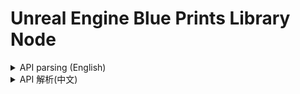 # Unreal Engine Blue Prints Library Node

<details>
<summary>API parsing (English)</summary>
<pre><code>

static void CopyMessageToClipboard(FString text)
Function:
Overwrite the clipboard contents
Input:
FString text: Copies the content

static FString PasteMessageFromClipboard()
Function:
Gets the clipboard contents
Output:
FString ver: The output

static bool IsValidFilePath(const FString& FilePath)
Function:
Determines if the path is valid
Input:
FString& FilePath: The file path
Output:
bool ver: Whether the path is valid

static TArray<FString> GetFilesInDirectory(const FString& DirectoryPath)
Function:
To get a file with a specified path, you can only get a folder
Input:
FString& DirectoryPath: Folder path
Output:
TArray<FString> ver: path to the folder file

static TArray<FString> GetMP3FilePaths(const FString& Directory)
Function:
Only mp3 files can be retrieved from the specified path
Input:
FString& Directory: Folder path
Output:
TArray<FString> ver: path to the folder file

static FString GetFileNameFromPath(const FString& FilePath)
Function:
Extract the filename from the file path
Input:
FString& FilePath: The file path
Output:
FString ver: Filename

static bool DeleteFileAtPath(const FString& FilePath)
Function:
Deleting files
Input:
FString& FilePath: The file path
Output:
bool ver: Whether the operation was successful

static float SetSUVM()
Function:
UE can play in the background
Output:
float ver: Output 1.0f for background playback,0.0f for non-background playback

static bool SaveConstraintArray(FString SaveDirectory, FString Filename, TArray<FString> SaveText,  bool AllowOverWriting);
Function:
The exported array data is saved locally
Input:
FString SaveDirectory: Save to the destination path
FString Filename: This specifies the name of the exported csv file
TArray<FString> SaveText: Stores content separated by "," as columns and array index as rows
bool AllowOverWriting: Whether to override
Output:
bool ver: Whether the export was successful

static TArray<FString> LoadConstraintArray(FString FilePath);
Function:
Import the array data into the blueprint
Input:
FString FilePath: The path to read the csv
Output:
TArray<FString> ver: This returns the contents of the csv

static bool DeleteFile(FString FilePath);
Function:
Delete specified file
Input:
FString FilePath: The path to delete the target file
Output:
bool ver: Whether the deletion was successful

static TArray<ULineBatchComponent*> DrawRayLine(FVector StartPos, FVector EndPos, float fLifeTime, FLinearColor color);
Function:
Draw a line
Input:
FVector StartPos: The 3D starting point of the line
FVector EndPos: The 3D end of the line
float fLifeTime: The lifetime of the drawn line (about 0.02s recommended)
FLinearColor color: The color of the drawing line
Output:
TArray<ULineBatchComponent*> ver: The object on which the line is drawn

static void DestoryLine(TArray<ULineBatchComponent*> LineList);
Function:
The object that clears the line object
Input:
TArray<ULineBatchComponent*> LineList: The line object to be cleared

static TArray<FString> GetAllSaveFileNames(const FString& Directory);
Function:
Gets a list of files in the file path
Input:
FString Directory: The path to the root directory of the file
Output:
TArray<FString> ver: File object path group under path

static FString GetFileNamePath(const FString& FilePath)
Function:
Get the texture (image) from the file path and create the returned object
Input:
FString FilePath: The path to the file
Output:
FString: Filename

static UTexture2D* LoadImageFromAbsolutePath(const FString& AbsolutePath);
Function:
Get the texture (image) from the file path and create the returned object
Input:
FString AbsolutePath: The path to the file
Output:
UTexture2D: Texture object pointer

static AActor* GetActorByName(TArray<AActor*> Actors, const FString& ActorName)
Function:
Actors are extracted according to UAID
Input:
TArray<AActor*> Actors :Actor search source
FString& ActorName :Actor name (UAID)
Output:
AActor* : The Actor pointer

static UMediaSource* LoadMediaSourceFromAbsolutePath(const FString& AbsolutePath)
Function:
Getting the media player
Input:
FString& AbsolutePath: The file path
Output:
UMediaSource: The media player pointer

</code></pre>
</details>

<details>
<summary>API 解析(中文)</summary>
<pre><code>

static void CopyMessageToClipboard(FString text)
	Function:
		覆盖剪切板内容
	Input:
		FString text				:复制内容

static FString PasteMessageFromClipboard()
	Function:
		获取剪切板内容
	Output:
		FString ver					:输出内容

static bool IsValidFilePath(const FString& FilePath)
	Function:
		获取路径是否有效
	Input:
		FString& FilePath			:文件路径
	Output:
		bool ver					:路径是否有效

static TArray<FString> GetFilesInDirectory(const FString& DirectoryPath)
	Function:
		获取指定路径的文件 只能获取文件夹
	Input:
		FString& DirectoryPath		:文件夹路径
	Output:
		TArray<FString> ver			:文件夹子文件路径

static TArray<FString> GetMP3FilePaths(const FString& Directory)
	Function:
		获取指定路径的文件 只能获取mp3文件
	Input:
		FString& Directory 			:文件夹路径
	Output:
		TArray<FString> ver			:文件夹子文件路径

static FString GetFileNameFromPath(const FString& FilePath)
	Function:
		从文件路径中提取文件名
	Input:
		FString& FilePath			:文件路径
	Output:
		FString ver					:文件名

static bool DeleteFileAtPath(const FString& FilePath)
	Function:
		删除文件
	Input:
		FString& FilePath			:文件路径
	Output:
		bool ver					:是否操作成功

static float SetSUVM()
	Function:
		UE可后台播放
	Output:
		float ver					:输出1.0f为可后台播放,0.0f为不可后台播放

static bool SaveConstraintArray(FString SaveDirectory, FString Filename, TArray<FString> SaveText, bool AllowOverWriting);
	Function:
		导出数组数据保存到本地
	Input:
		FString SaveDirectory		:保存到目标路径
		FString Filename			:设定导出csv文件的名字
		TArray<FString> SaveText	:存储内容,以","隔开为列,以数组索引为行
		bool AllowOverWriting		:是否覆盖
	Output:
		bool ver					:是否导出成功

static TArray<FString> LoadConstraintArray(FString FilePath);
	Function:
		导入数组数据到蓝图中
	Input:
		FString FilePath			:读取csv的路径
	Output:
		TArray<FString> ver			:返回csv中的内容

static bool DeleteFile(FString FilePath);
	Function:
		删除指定文件
	Input:
		FString FilePath			:删除目标文件的路径
	Output:
		bool ver					:是否删除成功

static TArray<ULineBatchComponent*> DrawRayLine(FVector StartPos, FVector EndPos, float fLifeTime, FLinearColor color);
	Function:
		绘制一条线
	Input:
		FVector StartPos					:线的三维起点
		FVector EndPos						:线的三维终点
		float fLifeTime						:绘制线存在的时间(推荐0.02s左右)
		FLinearColor color					:绘制线的颜色
	Output:
		TArray<ULineBatchComponent*> ver	:绘制线的对象

static void DestoryLine(TArray<ULineBatchComponent*> LineList);
	Function:
		清空线对象的对象
	Input:
		TArray<ULineBatchComponent*> LineList	:需要清空的线对象

static TArray<FString> GetAllSaveFileNames(const FString& Directory);
	Function:
		获取文件路径下的文件列表
	Input:
		FString Directory					:文件根目录的路径
	Output:
		TArray<FString> ver					:路径下文件对象路径组

static FString GetFileNamePath(const FString& FilePath)
	Function:
		从文件路径中获取纹理(图片)并创建返回的对象
	Input:
		FString FilePath				:文件的路径
	Output:
		FString							:文件名

static UTexture2D* LoadImageFromAbsolutePath(const FString& AbsolutePath);
	Function:
		从文件路径中获取纹理(图片)并创建返回的对象
	Input:
		FString AbsolutePath				:文件的路径
	Output:
		UTexture2D							:纹理对象指针

static AActor* GetActorByName(TArray<AActor*> Actors, const FString& ActorName)
	Function:
		按照UAID提取Actor
	Input:
		TArray<AActor*> Actors				:Actor搜索源
		FString& ActorName					:Actor名字(UAID)
	Output:
		AActor*								:Actor指针

static UMediaSource* LoadMediaSourceFromAbsolutePath(const FString& AbsolutePath)
	Function:
		获取媒体播放器
	Input:
		FString& AbsolutePath				:文件路径
	Output:
		UMediaSource						:媒体播放器指针

</code></pre>
</details>